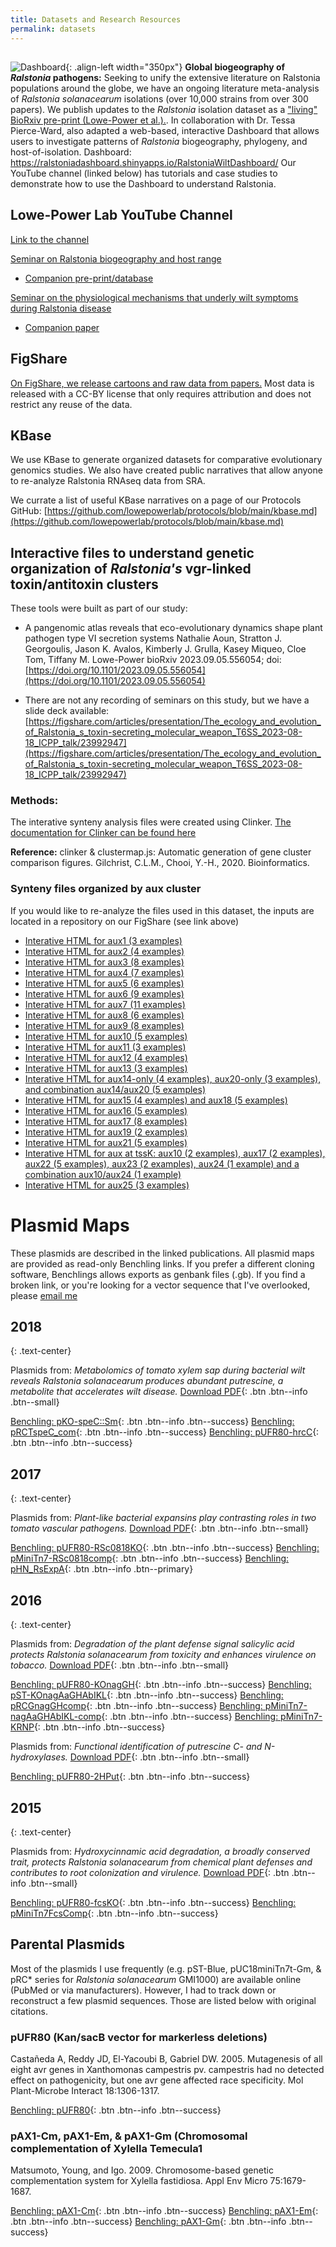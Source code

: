 ```yaml
---
title: Datasets and Research Resources
permalink: datasets
---
```

## 
![Dashboard](/assets/images/dashboard.png){: .align-left width="350px"}
**Global biogeography of *Ralstonia* pathogens:** Seeking to unify the extensive literature on Ralstonia populations around the globe, we have an ongoing literature meta-analysis of *Ralstonia solanacearum* isolations (over 10,000 strains from over 300 papers). We publish updates to the *Ralstonia* isolation dataset as a ["living" BioRxiv pre-print (Lowe-Power et al.).](https://www.biorxiv.org/content/10.1101/2020.07.13.189936v5). In collaboration with Dr. Tessa Pierce-Ward, also adapted a web-based, interactive Dashboard that allows users to investigate patterns of *Ralstonia* biogeography, phylogeny, and host-of-isolation. Dashboard: https://ralstoniadashboard.shinyapps.io/RalstoniaWiltDashboard/  Our YouTube channel (linked below) has tutorials and case studies to demonstrate how to use the Dashboard to understand Ralstonia. 

## Lowe-Power Lab YouTube Channel
[Link to the channel](https://www.youtube.com/channel/UC0x1gbM48khnawBZ8AfAgxA)

[Seminar on Ralstonia biogeography and host range]()
* [Companion pre-print/database](https://www.biorxiv.org/content/10.1101/2020.07.13.189936v4)

[Seminar on the physiological mechanisms that underly wilt symptoms during Ralstonia disease]()
* [Companion paper](https://apsjournals.apsnet.org/doi/full/10.1094/PHYTOFR-06-21-0041-R)

## FigShare
[On FigShare, we release cartoons and raw data from papers.](https://figshare.com/authors/Tiffany_Lowe-Power/6561146) 
Most data is released with a CC-BY license that only requires attribution and does not restrict any reuse of the data. 

## KBase 
We use KBase to generate organized datasets for comparative evolutionary genomics studies. We also have created public narratives that allow anyone to re-analyze Ralstonia RNAseq data from SRA. 

We currate a list of useful KBase narratives on a page of our Protocols GitHub:
[https://github.com/lowepowerlab/protocols/blob/main/kbase.md](https://github.com/lowepowerlab/protocols/blob/main/kbase.md) 

## Interactive files to understand genetic organization of *Ralstonia's* vgr-linked toxin/antitoxin clusters
These tools were built as part of our study: 

* A pangenomic atlas reveals that eco-evolutionary dynamics shape plant pathogen type VI secretion systems
Nathalie Aoun, Stratton J. Georgoulis, Jason K. Avalos, Kimberly J. Grulla, Kasey Miqueo, Cloe Tom, Tiffany M. Lowe-Power
bioRxiv 2023.09.05.556054; doi: [https://doi.org/10.1101/2023.09.05.556054](https://doi.org/10.1101/2023.09.05.556054)

* There are not any recording of seminars on this study, but we have a slide deck available: [https://figshare.com/articles/presentation/The_ecology_and_evolution_of_Ralstonia_s_toxin-secreting_molecular_weapon_T6SS_2023-08-18_ICPP_talk/23992947](https://figshare.com/articles/presentation/The_ecology_and_evolution_of_Ralstonia_s_toxin-secreting_molecular_weapon_T6SS_2023-08-18_ICPP_talk/23992947)

### Methods: 

The interative synteny analysis files were created using Clinker. [The documentation for Clinker can be found here](https://github.com/gamcil/clinker)

**Reference:** clinker & clustermap.js: Automatic generation of gene cluster comparison figures. Gilchrist, C.L.M., Chooi, Y.-H., 2020. Bioinformatics.

### Synteny files organized by aux cluster 

If you would like to re-analyze the files used in this dataset, the inputs are located in a repository on our FigShare (see link above)

* [Interative HTML for aux1 (3 examples)](https://lowepowerlab.github.io/assets/clinker/vgr_aux/aux_types/aux1_Fig.html)
* [Interative HTML for aux2 (4 examples)](https://lowepowerlab.github.io/assets/clinker/vgr_aux/aux_types/aux2_Fig.html)
* [Interative HTML for aux3 (8 examples)](https://lowepowerlab.github.io/assets/clinker/vgr_aux/aux_types/aux3_Fig.html)
* [Interative HTML for aux4 (7 examples)](https://lowepowerlab.github.io/assets/clinker/vgr_aux/aux_types/aux4_Fig.html)
* [Interative HTML for aux5 (6 examples)](https://lowepowerlab.github.io/assets/clinker/vgr_aux/aux_types/aux5_Fig.html)
* [Interative HTML for aux6 (9 examples)](https://lowepowerlab.github.io/assets/clinker/vgr_aux/aux_types/aux6_Fig.html)
* [Interative HTML for aux7 (11 examples)](https://lowepowerlab.github.io/assets/clinker/vgr_aux/aux_types/aux7_Fig.html)
* [Interative HTML for aux8 (6 examples)](https://lowepowerlab.github.io/assets/clinker/vgr_aux/aux_types/aux8_Fig.html)
* [Interative HTML for aux9 (8 examples)](https://lowepowerlab.github.io/assets/clinker/vgr_aux/aux_types/aux9_Fig.html)
* [Interative HTML for aux10 (5 examples)](https://lowepowerlab.github.io/assets/clinker/vgr_aux/aux_types/aux10_Fig.html)
* [Interative HTML for aux11 (3 examples)](https://lowepowerlab.github.io/assets/clinker/vgr_aux/aux_types/aux11_Fig.html)
* [Interative HTML for aux12 (4 examples)](https://lowepowerlab.github.io/assets/clinker/vgr_aux/aux_types/aux12_Fig.html)
* [Interative HTML for aux13 (3 examples)](https://lowepowerlab.github.io/assets/clinker/vgr_aux/aux_types/aux13_Fig.html)
* [Interative HTML for aux14-only (4 examples), aux20-only (3 examples), and combination aux14/aux20 (5 examples)](https://lowepowerlab.github.io/assets/clinker/vgr_aux/aux_types/aux14_aux20_Fig.html)
* [Interative HTML for aux15 (4 examples) and aux18 (5 examples)](https://lowepowerlab.github.io/assets/clinker/vgr_aux/aux_types/aux15_aux18_Fig.html)
* [Interative HTML for aux16 (5 examples)](https://lowepowerlab.github.io/assets/clinker/vgr_aux/aux_types/aux16_Fig.html)
* [Interative HTML for aux17 (8 examples)](https://lowepowerlab.github.io/assets/clinker/vgr_aux/aux_types/aux17_Fig.html)
* [Interative HTML for aux19 (2 examples)](https://lowepowerlab.github.io/assets/clinker/vgr_aux/aux_types/aux19_Fig.html)
* [Interative HTML for aux21 (5 examples)](https://lowepowerlab.github.io/assets/clinker/vgr_aux/aux_types/aux21_Fig.html)
* [Interative HTML for aux at tssK: aux10 (2 examples), aux17 (2 examples), aux22 (5 examples), aux23 (2 examples), aux24 (1 example) and a combination aux10/aux24 (1 example)](https://lowepowerlab.github.io/assets/clinker/vgr_aux/aux_types/aux22_23_24_10_17_Fig.html)
* [Interative HTML for aux25 (3 examples)](https://lowepowerlab.github.io/assets/clinker/vgr_aux/aux_types/aux25_Fig.html)



# Plasmid Maps

These plasmids are described in the linked publications. All plasmid maps are provided as read-only Benchling links. If you prefer a different cloning software, Benchlings allows exports as genbank files (.gb). If you find a broken link, or you're looking for a vector sequence that I've overlooked, please [email me](mailto:tiff.lowe@gmail.com)

## 2018
{: .text-center}

Plasmids from: *Metabolomics of tomato xylem sap during bacterial wilt reveals Ralstonia solanacearum produces abundant putrescine, a metabolite that accelerates wilt disease.*
[Download PDF](/assets/papers/pub_xylem_metabo_put.pdf){: .btn .btn--info .btn--small}

[Benchling: pKO-speC::Sm](https://benchling.com/s/seq-7CZyOX1rZF5NYhvGvVcQ){: .btn .btn--info .btn--success}
[Benchling: pRCTspeC_com](https://benchling.com/s/seq-NKO3SxZWZp4gFhLDKveJ){: .btn .btn--info .btn--success}
[Benchling: pUFR80-hrcC](https://benchling.com/s/seq-jLqhQ35GbJ4PQV8cZeRg){: .btn .btn--info .btn--success}

## 2017
{: .text-center}

Plasmids from: *Plant-like bacterial expansins play contrasting roles in two tomato vascular pathogens.* [Download PDF](/assets/papers/pub_clavi_ralsto_expansins.pdf){: .btn .btn--info .btn--small}

[Benchling: pUFR80-RSc0818KO](https://benchling.com/s/seq-bsZQQpr8UoQDv8qehPZn){: .btn .btn--info .btn--success}
[Benchling: pMiniTn7-RSc0818comp](https://benchling.com/s/seq-Ghja0tFUNOHYhPYrafjT){: .btn .btn--info .btn--success}
[Benchling: pHN_RsExpA](https://benchling.com/s/seq-Gezq36zTRcyptq7Vvh3t){: .btn .btn--info .btn--primary}

## 2016
{: .text-center}

Plasmids from: *Degradation of the plant defense signal salicylic acid protects *Ralstonia solanacearum* from toxicity and enhances virulence on tobacco.* [Download PDF](/assets/papers/pub_ralstonia_salicylic_deg.pdf){: .btn .btn--info .btn--small}

[Benchling: pUFR80-KOnagGH](https://benchling.com/s/seq-6Xfj3n9yAmHix8q0Zuek){: .btn .btn--info .btn--success}
[Benchling: pST-KOnagAaGHAbIKL](https://benchling.com/s/seq-oMgGdjfCB9bbxNvrntFZ){: .btn .btn--info .btn--success}
[Benchling: pRCGnagGHcomp](https://benchling.com/s/seq-Kbz9uizoeG0FqqkQOOeL){: .btn .btn--info .btn--success}
[Benchling: pMiniTn7-nagAaGHAbIKL-comp](https://benchling.com/s/seq-3ccZp1gI3dEIuMTMS87F){: .btn .btn--info .btn--success}
[Benchling: pMiniTn7-KRNP](https://benchling.com/s/seq-ERBQTjoZl4zWM9WsP2XL){: .btn .btn--info .btn--success}

Plasmids from: *Functional identification of putrescine C- and N-hydroxylases.*
[Download PDF](/assets/papers/pub_hydroxy_putrescine.pdf){: .btn .btn--info .btn--small}

[Benchling: pUFR80-2HPut](https://benchling.com/s/seq-rX7hpZHENqxwTGHGKoFv){: .btn .btn--info .btn--success}

## 2015
{: .text-center}

Plasmids from: *Hydroxycinnamic acid degradation, a broadly conserved trait, protects Ralstonia solanacearum from chemical plant defenses and contributes to root colonization and virulence.*
[Download PDF](/assets/papers/pub_ralstonia_hca_degradation.pdf){: .btn .btn--info .btn--small}

[Benchling: pUFR80-fcsKO](https://benchling.com/s/yJIsar7R){: .btn .btn--info .btn--success}
[Benchling: pMiniTn7FcsComp](https://benchling.com/s/0yveOCu9){: .btn .btn--info .btn--success}

## Parental Plasmids

Most of the plasmids I use frequently (e.g. pST-Blue, pUC18miniTn7t-Gm, & pRC* series for *Ralstonia solanacearum* GMI1000) are available online (PubMed or via manufacturers). However, I had to track down or reconstruct a few plasmid sequences.  Those are listed below with original citations.

### pUFR80 (Kan/sacB vector for markerless deletions)

Castañeda A, Reddy JD, El-Yacoubi B, Gabriel DW. 2005. Mutagenesis of all eight avr genes in Xanthomonas campestris pv. campestris had no detected effect on pathogenicity, but one avr gene affected race specificity. Mol Plant-Microbe Interact 18:1306-1317. 

[Benchling: pUFR80](https://benchling.com/s/SGEEU7){: .btn .btn--info .btn--success}

### pAX1-Cm, pAX1-Em, & pAX1-Gm (Chromosomal complementation of Xylella Temecula1

Matsumoto, Young, and Igo. 2009. Chromosome-based genetic complementation system for Xylella fastidiosa. Appl Env Micro 75:1679-1687. 

[Benchling: pAX1-Cm](https://benchling.com/s/seq-P5ieKhi83h8dF3sZVh8m){: .btn .btn--info .btn--success}
[Benchling: pAX1-Em](https://benchling.com/s/seq-lKAzFa9aV3hdEMUwwtTM){: .btn .btn--info .btn--success}
[Benchling: pAX1-Gm](https://benchling.com/s/seq-9C532mruhQPR3jndxFrB){: .btn .btn--info .btn--success}
